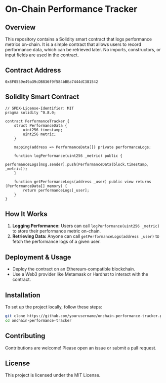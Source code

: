 # On-Chain Performance Tracker

## Overview
This repository contains a Solidity smart contract that logs performance metrics on-chain. It is a simple contract that allows users to record performance data, which can be retrieved later. No imports, constructors, or input fields are used in the contract.

## Contract Address
`0x8F0559e49a39cDB836f9f584bBEa7444dC381542`

## Solidity Smart Contract
```solidity
// SPDX-License-Identifier: MIT
pragma solidity ^0.8.0;

contract PerformanceTracker {
    struct PerformanceData {
        uint256 timestamp;
        uint256 metric;
    }

    mapping(address => PerformanceData[]) private performanceLogs;

    function logPerformance(uint256 _metric) public {
        performanceLogs[msg.sender].push(PerformanceData(block.timestamp, _metric));
    }

    function getPerformanceLogs(address _user) public view returns (PerformanceData[] memory) {
        return performanceLogs[_user];
    }
}
```

## How It Works
1. **Logging Performance:** Users can call `logPerformance(uint256 _metric)` to store their performance metric on-chain.
2. **Retrieving Data:** Anyone can call `getPerformanceLogs(address _user)` to fetch the performance logs of a given user.

## Deployment & Usage
- Deploy the contract on an Ethereum-compatible blockchain.
- Use a Web3 provider like Metamask or Hardhat to interact with the contract.

## Installation
To set up the project locally, follow these steps:

```sh
git clone https://github.com/yourusername/onchain-performance-tracker.git
cd onchain-performance-tracker
```

## Contributing
Contributions are welcome! Please open an issue or submit a pull request.

## License
This project is licensed under the MIT License.


